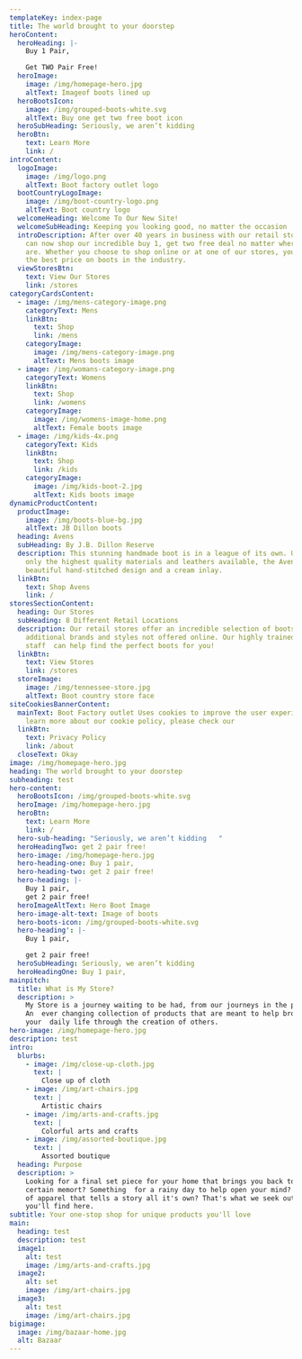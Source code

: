 ```yaml
---
templateKey: index-page
title: The world brought to your doorstep
heroContent:
  heroHeading: |-
    Buy 1 Pair,

    Get TWO Pair Free!
  heroImage:
    image: /img/homepage-hero.jpg
    altText: Imageof boots lined up
  heroBootsIcon:
    image: /img/grouped-boots-white.svg
    altText: Buy one get two free boot icon
  heroSubHeading: Seriously, we aren’t kidding
  heroBtn:
    text: Learn More
    link: /
introContent:
  logoImage:
    image: /img/logo.png
    altText: Boot factory outlet logo
  bootCountryLogoImage:
    image: /img/boot-country-logo.png
    altText: Boot country logo
  welcomeHeading: Welcome To Our New Site!
  welcomeSubHeading: Keeping you looking good, no matter the occasion
  introDescription: After over 40 years in business with our retail stores, you
    can now shop our incredible buy 1, get two free deal no matter where you
    are. Whether you choose to shop online or at one of our stores, you'll get
    the best price on boots in the industry.
  viewStoresBtn:
    text: View Our Stores
    link: /stores
categoryCardsContent:
  - image: /img/mens-category-image.png
    categoryText: Mens
    linkBtn:
      text: Shop
      link: /mens
    categoryImage:
      image: /img/mens-category-image.png
      altText: Mens boots image
  - image: /img/womans-category-image.png
    categoryText: Womens
    linkBtn:
      text: Shop
      link: /womens
    categoryImage:
      image: /img/womens-image-home.png
      altText: Female boots image
  - image: /img/kids-4x.png
    categoryText: Kids
    linkBtn:
      text: Shop
      link: /kids
    categoryImage:
      image: /img/kids-boot-2.jpg
      altText: Kids boots image
dynamicProductContent:
  productImage:
    image: /img/boots-blue-bg.jpg
    altText: JB Dillon boots
  heading: Avens
  subHeading: By J.B. Dillon Reserve
  description: This stunning handmade boot is in a league of its own. Utilizing
    only the highest quality materials and leathers available, the Avens has a
    beautiful hand-stitched design and a cream inlay.
  linkBtn:
    text: Shop Avens
    link: /
storesSectionContent:
  heading: Our Stores
  subHeading: 8 Different Retail Locations
  description: Our retail stores offer an incredible selection of boots, with many
    additional brands and styles not offered online. Our highly trained sales
    staff  can help find the perfect boots for you!
  linkBtn:
    text: View Stores
    link: /stores
  storeImage:
    image: /img/tennessee-store.jpg
    altText: Boot country store face
siteCookiesBannerContent:
  mainText: Boot Factory outlet Uses cookies to improve the user experience. To
    learn more about our cookie policy, please check our
  linkBtn:
    text: Privacy Policy
    link: /about
  closeText: Okay
image: /img/homepage-hero.jpg
heading: The world brought to your doorstep
subheading: test
hero-content:
  heroBootsIcon: /img/grouped-boots-white.svg
  heroImage: /img/homepage-hero.jpg
  heroBtn:
    text: Learn More
    link: /
  hero-sub-heading: "Seriously, we aren’t kidding   "
  heroHeadingTwo: get 2 pair free!
  hero-image: /img/homepage-hero.jpg
  hero-heading-one: Buy 1 pair,
  hero-heading-two: get 2 pair free!
  hero-heading: |-
    Buy 1 pair,
    get 2 pair free!
  heroImageAltText: Hero Boot Image
  hero-image-alt-text: Image of boots
  hero-boots-icon: /img/grouped-boots-white.svg
  hero-heading': |-
    Buy 1 pair,

    get 2 pair free!
  heroSubHeading: Seriously, we aren’t kidding
  heroHeadingOne: Buy 1 pair,
mainpitch:
  title: What is My Store?
  description: >
    My Store is a journey waiting to be had, from our journeys in the past.
    An  ever changing collection of products that are meant to help broaden
    your  daily life through the creation of others.
hero-image: /img/homepage-hero.jpg
description: test
intro:
  blurbs:
    - image: /img/close-up-cloth.jpg
      text: |
        Close up of cloth
    - image: /img/art-chairs.jpg
      text: |
        Artistic chairs
    - image: /img/arts-and-crafts.jpg
      text: |
        Colorful arts and crafts
    - image: /img/assorted-boutique.jpg
      text: |
        Assorted boutique
  heading: Purpose
  description: >
    Looking for a final set piece for your home that brings you back to a
    certain memort? Something  for a rainy day to help open your mind? A piece
    of apparel that tells a story all it's own? That's what we seek out and hope
    you'll find here.
subtitle: Your one-stop shop for unique products you'll love
main:
  heading: test
  description: test
  image1:
    alt: test
    image: /img/arts-and-crafts.jpg
  image2:
    alt: set
    image: /img/art-chairs.jpg
  image3:
    alt: test
    image: /img/art-chairs.jpg
bigimage:
  image: /img/bazaar-home.jpg
  alt: Bazaar
---
```

